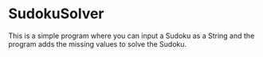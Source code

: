 # SudokuSolver
This is a simple program where you can input a Sudoku as a String and the program adds the missing values to solve the Sudoku.
